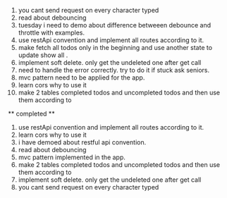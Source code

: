 1. you cant send request on every character typed
2. read about debouncing
3. tuesday i need to demo about difference betweeen debounce and throttle with examples.
4. use restApi convention and implement all routes according to it.
5. make fetch all todos only in the beginning and use another state to update show all .
6. implement soft delete. only get the undeleted one after get call
7. need to handle the error correctly. try to do it if stuck ask seniors.
8. mvc pattern need to be applied for the app.
9. learn cors why to use it
10. make 2 tables completed todos and uncompleted todos and then use them according to

** completed **

1. use restApi convention and implement all routes according to it.
2. learn cors why to use it
3. i have demoed about restful api convention.
4. read about debouncing
5. mvc pattern implemented in the app.
6. make 2 tables completed todos and uncompleted todos and then use them according to
7. implement soft delete. only get the undeleted one after get call
8. you cant send request on every character typed

<!--1.  remove all the error handling in the model it should be in the controllers only
3.use flex box remove all the padding and margin
2. git ignore i need to ask mehul , find a way to  check all the sub dir  -->
